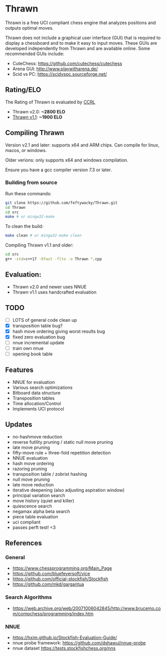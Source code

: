 # Thrawn
Thrawn is a free UCI compliant chess engine that analyzes positions and outputs optimal moves. 

Thrawn does not include a graphical user interface (GUI) that is required to display a chessboard and to make it easy to input moves. These GUIs are developed independently from Thrawn and are available online. Some recommended GUIs include:
- CuteChess: https://github.com/cutechess/cutechess
- Arena GUI: http://www.playwitharena.de/
- Scid vs PC: https://scidvspc.sourceforge.net/

## Rating/ELO
The Rating of Thrawn is evaluated by [CCRL](https://computerchess.org.uk/ccrl/404/) <br>
- Thrawn v2.0: **~2800 ELO**
- [Thrawn v1.1](https://computerchess.org.uk/ccrl/404/cgi/compare_engines.cgi?class=None&only_best_in_class=on&num_best_in_class=1&e=Thrawn+1.1+64-bit&print=Rating+list&profile_step=50&profile_numbers=1&print=Results+table&print=LOS+table&table_size=100&ct_from_elo=0&ct_to_elo=10000&match_length=30&cross_tables_for_best_versions_only=1&sort_tables=by+rating&diag=0&reference_list=None&recalibrate=no): **~1900 ELO**

## Compiling Thrawn
Version v2.1 and later: supports x64 and ARM chips. Can compile for linux, macos, or windows.

Older verions: only supports x64 and windows compilation.

Ensure you have a gcc compiler version 7.3 or later.

### Building from source
Run these commands:
```bash
git clone https://github.com/feftywacky/Thrawn.git
cd Thrawn
cd src
make # or mingw32-make
```

To clean the build:
```bash
make clean # or mingw32-make clean
```

Compiling Thrawn v1.1 and older:
```bash
cd src
g++ -std=c++17 -Ofast -flto -o Thrawn *.cpp
```

## Evaluation:
- Thrawn v2.0 and newer uses NNUE
- Thrawn v1.1 uses handcrafted evaluation

## TODO
- [ ] LOTS of general code clean up
- [x] transposition table bug?
- [x] hash move ordering giving worst results bug
- [x] fixed zero evaluation bug
- [ ] nnue incremental update
- [ ] train own nnue
- [ ] opening book table

## Features
- NNUE for evaluation
- Various search optimizations
- Bitboard data structure
- Transposition tables
- Time allocation/Control
- Implements UCI protocol

## Updates
- no-hashmove reduction
- reverse futility pruning / static null move pruning
- late move pruning
- fifty-move rule + three-fold repetition detection
- NNUE evaluation
- hash move ordering
- razoring pruning
- transposition table / zobrist hashing
- null move pruning
- late move reduction
- iterative deepening (also adjusting aspiration window)
- principal variation search
- move history (quiet and killer)
- quiescence search
- negamax alpha beta search
- piece table evaluation
- uci compliant
- passes perft test! <3

## References
### General
- https://www.chessprogramming.org/Main_Page
- https://github.com/bluefeversoft/vice
- https://github.com/official-stockfish/Stockfish
- https://github.com/mkd/gargantua 
### Search Algorithms
- https://web.archive.org/web/20071006042845/http://www.brucemo.com/compchess/programming/index.htm
### NNUE
- https://hxim.github.io/Stockfish-Evaluation-Guide/ <br>
- nnue probe framework: https://github.com/dshawul/nnue-probe
- nnue dataset https://tests.stockfishchess.org/nns

